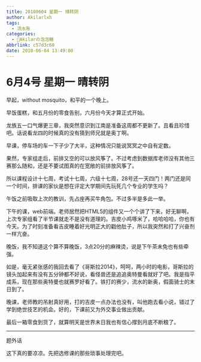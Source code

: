```yaml
---
title: 20180604 星期一 晴转阴
author: Akilarlxh
tags:
  - 流水账
categories:
  - 🍬Akilarの泡泡糖
abbrlink: c57d3c60
date: 2018-06-04 13:49:00
---
```

# 6月4号 星期一 晴转阴

早起，without mosquito，和平的一个晚上。

早饭蛋糕，和五月份的零食告别，六月份今天才算正式开始。

龙族五一口气爆更三章，我突然意识到江南是准备这周都不更新了。且看且珍惜吧。话说看龙四的时候真的没有猜到师兄就是奥丁啊。

早课，停车场的车一下子少了大半，这种情况只能说冥冥之中自有定数。

果然，专家组走后，前排又空的可以放风筝了。不过考虑到数据库老师没有其他三赛那么随和，还是不要试图真的在宽敞的前排放风筝了。

所以课程设计十七周，考试十七周，六级十七周，28号还一天四门！两门还是同一个时间，排课的家伙是想在评定大学期间先玩死几个专业的学生吗？

午饭之前吸取上次的教训，先占座再买牛角包。不过多半是多此一举。

下午的课，web前端。老师居然把HTML5的组件又一个个讲了下来，好无聊啊，上次专家组看了半节课就走不是没有道理的。吉皮小鸡啄米了，哈哈哈哈，你也有今天。为了时刻准备看吉皮睡着好光明正大的戳他肚子，所以我突然和打了兴奋剂一样亢奋。

晚饭，我不知道这个算不算晚饭，3点20分的麻辣烫，说是下午茶未免也有些牵强。

如是，毫无紧张感的我回去看了《哥斯拉2014》，呵呵，两小时的电影，哥斯拉的镜头加起来有没有五分钟都不好说，看怪兽还是追追奥特曼看就好了吧。我是指平成系，现在那些奥特曼也就赛罗好看了。铁打的赛少，流水的新奥，假面骑士的末日到了。

晚课，老师教的吊射真好用，打的吉皮一点办法也没有，叫他跑去看小说，错过了学到绝世技艺的机会。好的，下课前又为外交事业做出贡献。

最后一箱零食到货了，就算明天是世界末日我也有信心撑到月底不断粮了。

---

题外话

这下真的要凉凉。先把选修课的那些琐事处理完吧。
